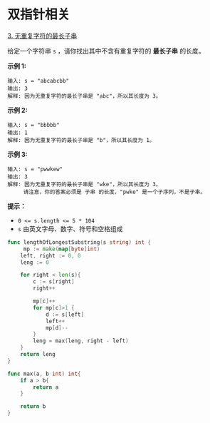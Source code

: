 # 双指针相关

[3. 无重复字符的最长子串](https://leetcode.cn/problems/longest-substring-without-repeating-characters/)

给定一个字符串 `s` ，请你找出其中不含有重复字符的 **最长子串** 的长度。

**示例 1:**

```
输入: s = "abcabcbb"
输出: 3 
解释: 因为无重复字符的最长子串是 "abc"，所以其长度为 3。
```

**示例 2:**

```
输入: s = "bbbbb"
输出: 1
解释: 因为无重复字符的最长子串是 "b"，所以其长度为 1。
```

**示例 3:**

```
输入: s = "pwwkew"
输出: 3
解释: 因为无重复字符的最长子串是 "wke"，所以其长度为 3。
     请注意，你的答案必须是 子串 的长度，"pwke" 是一个子序列，不是子串。
```

**提示：**

- `0 <= s.length <= 5 * 104`
- `s` 由英文字母、数字、符号和空格组成

```go
func lengthOfLongestSubstring(s string) int {
     mp := make(map[byte]int)
    left, right := 0, 0
    leng := 0

    for right < len(s){
        c := s[right]
        right++

        mp[c]++
        for mp[c]>1 {
            d := s[left]
            left++
            mp[d]--
        }
        leng = max(leng, right - left)
    }
    return leng
}

func max(a, b int) int{
    if a > b{
        return a
    }

    return b
}
```

